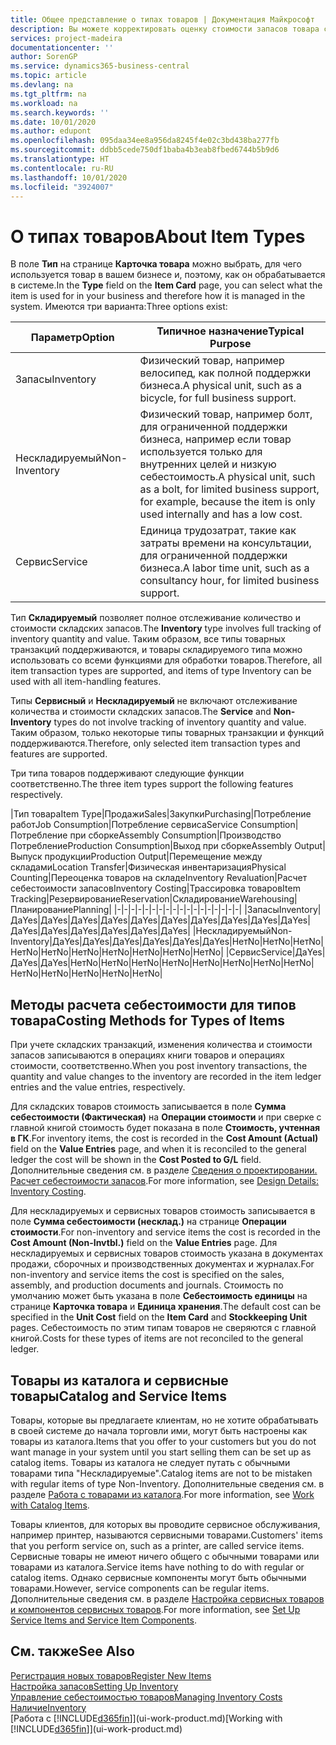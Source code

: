 ```yaml
---
title: Общее представление о типах товаров | Документация Майкрософт
description: Вы можете корректировать оценку стоимости запасов товара с помощью методов FIFO или средней себестоимости, например при изменении себестоимости по причине, не связанной с другими транзакциями.
services: project-madeira
documentationcenter: ''
author: SorenGP
ms.service: dynamics365-business-central
ms.topic: article
ms.devlang: na
ms.tgt_pltfrm: na
ms.workload: na
ms.search.keywords: ''
ms.date: 10/01/2020
ms.author: edupont
ms.openlocfilehash: 095daa34ee8a956da8245f4e02c3bd438ba277fb
ms.sourcegitcommit: ddbb5cede750df1baba4b3eab8fbed6744b5b9d6
ms.translationtype: HT
ms.contentlocale: ru-RU
ms.lasthandoff: 10/01/2020
ms.locfileid: "3924007"
---
```

# <a name="about-item-types"></a><span data-ttu-id="6a3d6-103">О типах товаров</span><span class="sxs-lookup"><span data-stu-id="6a3d6-103">About Item Types</span></span>
<span data-ttu-id="6a3d6-104">В поле **Тип** на странице **Карточка товара** можно выбрать, для чего используется товар в вашем бизнесе и, поэтому, как он обрабатывается в системе.</span><span class="sxs-lookup"><span data-stu-id="6a3d6-104">In the **Type** field on the **Item Card** page, you can select what the item is used for in your business and therefore how it is managed in the system.</span></span> <span data-ttu-id="6a3d6-105">Имеются три варианта:</span><span class="sxs-lookup"><span data-stu-id="6a3d6-105">Three options exist:</span></span>

|<span data-ttu-id="6a3d6-106">Параметр</span><span class="sxs-lookup"><span data-stu-id="6a3d6-106">Option</span></span>|<span data-ttu-id="6a3d6-107">Типичное назначение</span><span class="sxs-lookup"><span data-stu-id="6a3d6-107">Typical Purpose</span></span>|
|------|-----------|
|<span data-ttu-id="6a3d6-108">Запасы</span><span class="sxs-lookup"><span data-stu-id="6a3d6-108">Inventory</span></span>|<span data-ttu-id="6a3d6-109">Физический товар, например велосипед, как полной поддержки бизнеса.</span><span class="sxs-lookup"><span data-stu-id="6a3d6-109">A physical unit, such as a bicycle, for full business support.</span></span>|
|<span data-ttu-id="6a3d6-110">Нескладируемый</span><span class="sxs-lookup"><span data-stu-id="6a3d6-110">Non-Inventory</span></span>|<span data-ttu-id="6a3d6-111">Физический товар, например болт, для ограниченной поддержки бизнеса, например если товар используется только для внутренних целей и низкую себестоимость.</span><span class="sxs-lookup"><span data-stu-id="6a3d6-111">A physical unit, such as a bolt, for limited business support, for example, because the item is only used internally and has a low cost.</span></span>|
|<span data-ttu-id="6a3d6-112">Сервис</span><span class="sxs-lookup"><span data-stu-id="6a3d6-112">Service</span></span>|<span data-ttu-id="6a3d6-113">Единица трудозатрат, такие как затраты времени на консультации, для ограниченной поддержки бизнеса.</span><span class="sxs-lookup"><span data-stu-id="6a3d6-113">A labor time unit, such as a consultancy hour, for limited business support.</span></span>|

<span data-ttu-id="6a3d6-114">Тип **Складируемый** позволяет полное отслеживание количество и стоимости складских запасов.</span><span class="sxs-lookup"><span data-stu-id="6a3d6-114">The **Inventory** type involves full tracking of inventory quantity and value.</span></span> <span data-ttu-id="6a3d6-115">Таким образом, все типы товарных транзакций поддерживаются, и товары складируемого типа можно использовать со всеми функциями для обработки товаров.</span><span class="sxs-lookup"><span data-stu-id="6a3d6-115">Therefore, all item transaction types are supported, and items of type Inventory can be used with all item-handling features.</span></span>

<span data-ttu-id="6a3d6-116">Типы **Сервисный** и **Нескладируемый** не включают отслеживание количества и стоимости складских запасов.</span><span class="sxs-lookup"><span data-stu-id="6a3d6-116">The **Service** and **Non-Inventory** types do not involve tracking of inventory quantity and value.</span></span> <span data-ttu-id="6a3d6-117">Таким образом, только некоторые типы товарных транзакции и функций поддерживаются.</span><span class="sxs-lookup"><span data-stu-id="6a3d6-117">Therefore, only selected item transaction types and features are supported.</span></span>

<span data-ttu-id="6a3d6-118">Три типа товаров поддерживают следующие функции соответственно.</span><span class="sxs-lookup"><span data-stu-id="6a3d6-118">The three item types support the following features respectively.</span></span>

|<span data-ttu-id="6a3d6-119">Тип товара</span><span class="sxs-lookup"><span data-stu-id="6a3d6-119">Item Type</span></span>|<span data-ttu-id="6a3d6-120">Продажи</span><span class="sxs-lookup"><span data-stu-id="6a3d6-120">Sales</span></span>|<span data-ttu-id="6a3d6-121">Закупки</span><span class="sxs-lookup"><span data-stu-id="6a3d6-121">Purchasing</span></span>|<span data-ttu-id="6a3d6-122">Потребление работ</span><span class="sxs-lookup"><span data-stu-id="6a3d6-122">Job Consumption</span></span>|<span data-ttu-id="6a3d6-123">Потребление сервиса</span><span class="sxs-lookup"><span data-stu-id="6a3d6-123">Service Consumption</span></span>|<span data-ttu-id="6a3d6-124">Потребление при сборке</span><span class="sxs-lookup"><span data-stu-id="6a3d6-124">Assembly Consumption</span></span>|<span data-ttu-id="6a3d6-125">Производство Потребление</span><span class="sxs-lookup"><span data-stu-id="6a3d6-125">Production Consumption</span></span>|<span data-ttu-id="6a3d6-126">Выход при сборке</span><span class="sxs-lookup"><span data-stu-id="6a3d6-126">Assembly Output</span></span>|<span data-ttu-id="6a3d6-127">Выпуск продукции</span><span class="sxs-lookup"><span data-stu-id="6a3d6-127">Production Output</span></span>|<span data-ttu-id="6a3d6-128">Перемещение между складами</span><span class="sxs-lookup"><span data-stu-id="6a3d6-128">Location Transfer</span></span>|<span data-ttu-id="6a3d6-129">Физическая инвентаризация</span><span class="sxs-lookup"><span data-stu-id="6a3d6-129">Physical Counting</span></span>|<span data-ttu-id="6a3d6-130">Переоценка товаров на складе</span><span class="sxs-lookup"><span data-stu-id="6a3d6-130">Inventory Revaluation</span></span>|<span data-ttu-id="6a3d6-131">Расчет себестоимости запасов</span><span class="sxs-lookup"><span data-stu-id="6a3d6-131">Inventory Costing</span></span>|<span data-ttu-id="6a3d6-132">Трассировка товаров</span><span class="sxs-lookup"><span data-stu-id="6a3d6-132">Item Tracking</span></span>|<span data-ttu-id="6a3d6-133">Резервирование</span><span class="sxs-lookup"><span data-stu-id="6a3d6-133">Reservation</span></span>|<span data-ttu-id="6a3d6-134">Складирование</span><span class="sxs-lookup"><span data-stu-id="6a3d6-134">Warehousing</span></span>|<span data-ttu-id="6a3d6-135">Планирование</span><span class="sxs-lookup"><span data-stu-id="6a3d6-135">Planning</span></span>|
|-|-|-|-|-|-|-|-|-|-|-|-|-|-|-|-|-|-|
|<span data-ttu-id="6a3d6-136">Запасы</span><span class="sxs-lookup"><span data-stu-id="6a3d6-136">Inventory</span></span>|<span data-ttu-id="6a3d6-137">Да</span><span class="sxs-lookup"><span data-stu-id="6a3d6-137">Yes</span></span>|<span data-ttu-id="6a3d6-138">Да</span><span class="sxs-lookup"><span data-stu-id="6a3d6-138">Yes</span></span>|<span data-ttu-id="6a3d6-139">Да</span><span class="sxs-lookup"><span data-stu-id="6a3d6-139">Yes</span></span>|<span data-ttu-id="6a3d6-140">Да</span><span class="sxs-lookup"><span data-stu-id="6a3d6-140">Yes</span></span>|<span data-ttu-id="6a3d6-141">Да</span><span class="sxs-lookup"><span data-stu-id="6a3d6-141">Yes</span></span>|<span data-ttu-id="6a3d6-142">Да</span><span class="sxs-lookup"><span data-stu-id="6a3d6-142">Yes</span></span>|<span data-ttu-id="6a3d6-143">Да</span><span class="sxs-lookup"><span data-stu-id="6a3d6-143">Yes</span></span>|<span data-ttu-id="6a3d6-144">Да</span><span class="sxs-lookup"><span data-stu-id="6a3d6-144">Yes</span></span>|<span data-ttu-id="6a3d6-145">Да</span><span class="sxs-lookup"><span data-stu-id="6a3d6-145">Yes</span></span>|<span data-ttu-id="6a3d6-146">Да</span><span class="sxs-lookup"><span data-stu-id="6a3d6-146">Yes</span></span>|<span data-ttu-id="6a3d6-147">Да</span><span class="sxs-lookup"><span data-stu-id="6a3d6-147">Yes</span></span>|<span data-ttu-id="6a3d6-148">Да</span><span class="sxs-lookup"><span data-stu-id="6a3d6-148">Yes</span></span>|<span data-ttu-id="6a3d6-149">Да</span><span class="sxs-lookup"><span data-stu-id="6a3d6-149">Yes</span></span>|<span data-ttu-id="6a3d6-150">Да</span><span class="sxs-lookup"><span data-stu-id="6a3d6-150">Yes</span></span>|<span data-ttu-id="6a3d6-151">Да</span><span class="sxs-lookup"><span data-stu-id="6a3d6-151">Yes</span></span>|<span data-ttu-id="6a3d6-152">Да</span><span class="sxs-lookup"><span data-stu-id="6a3d6-152">Yes</span></span>|
|<span data-ttu-id="6a3d6-153">Нескладируемый</span><span class="sxs-lookup"><span data-stu-id="6a3d6-153">Non-Inventory</span></span>|<span data-ttu-id="6a3d6-154">Да</span><span class="sxs-lookup"><span data-stu-id="6a3d6-154">Yes</span></span>|<span data-ttu-id="6a3d6-155">Да</span><span class="sxs-lookup"><span data-stu-id="6a3d6-155">Yes</span></span>|<span data-ttu-id="6a3d6-156">Да</span><span class="sxs-lookup"><span data-stu-id="6a3d6-156">Yes</span></span>|<span data-ttu-id="6a3d6-157">Да</span><span class="sxs-lookup"><span data-stu-id="6a3d6-157">Yes</span></span>|<span data-ttu-id="6a3d6-158">Да</span><span class="sxs-lookup"><span data-stu-id="6a3d6-158">Yes</span></span>|<span data-ttu-id="6a3d6-159">Да</span><span class="sxs-lookup"><span data-stu-id="6a3d6-159">Yes</span></span>|<span data-ttu-id="6a3d6-160">Нет</span><span class="sxs-lookup"><span data-stu-id="6a3d6-160">No</span></span>|<span data-ttu-id="6a3d6-161">Нет</span><span class="sxs-lookup"><span data-stu-id="6a3d6-161">No</span></span>|<span data-ttu-id="6a3d6-162">Нет</span><span class="sxs-lookup"><span data-stu-id="6a3d6-162">No</span></span>|<span data-ttu-id="6a3d6-163">Нет</span><span class="sxs-lookup"><span data-stu-id="6a3d6-163">No</span></span>|<span data-ttu-id="6a3d6-164">Нет</span><span class="sxs-lookup"><span data-stu-id="6a3d6-164">No</span></span>|<span data-ttu-id="6a3d6-165">Нет</span><span class="sxs-lookup"><span data-stu-id="6a3d6-165">No</span></span>|<span data-ttu-id="6a3d6-166">Нет</span><span class="sxs-lookup"><span data-stu-id="6a3d6-166">No</span></span>|<span data-ttu-id="6a3d6-167">Нет</span><span class="sxs-lookup"><span data-stu-id="6a3d6-167">No</span></span>|<span data-ttu-id="6a3d6-168">Нет</span><span class="sxs-lookup"><span data-stu-id="6a3d6-168">No</span></span>|<span data-ttu-id="6a3d6-169">Нет</span><span class="sxs-lookup"><span data-stu-id="6a3d6-169">No</span></span>|
|<span data-ttu-id="6a3d6-170">Сервис</span><span class="sxs-lookup"><span data-stu-id="6a3d6-170">Service</span></span>|<span data-ttu-id="6a3d6-171">Да</span><span class="sxs-lookup"><span data-stu-id="6a3d6-171">Yes</span></span>|<span data-ttu-id="6a3d6-172">Да</span><span class="sxs-lookup"><span data-stu-id="6a3d6-172">Yes</span></span>|<span data-ttu-id="6a3d6-173">Да</span><span class="sxs-lookup"><span data-stu-id="6a3d6-173">Yes</span></span>|<span data-ttu-id="6a3d6-174">Нет</span><span class="sxs-lookup"><span data-stu-id="6a3d6-174">No</span></span>|<span data-ttu-id="6a3d6-175">Нет</span><span class="sxs-lookup"><span data-stu-id="6a3d6-175">No</span></span>|<span data-ttu-id="6a3d6-176">Нет</span><span class="sxs-lookup"><span data-stu-id="6a3d6-176">No</span></span>|<span data-ttu-id="6a3d6-177">Нет</span><span class="sxs-lookup"><span data-stu-id="6a3d6-177">No</span></span>|<span data-ttu-id="6a3d6-178">Нет</span><span class="sxs-lookup"><span data-stu-id="6a3d6-178">No</span></span>|<span data-ttu-id="6a3d6-179">Нет</span><span class="sxs-lookup"><span data-stu-id="6a3d6-179">No</span></span>|<span data-ttu-id="6a3d6-180">Нет</span><span class="sxs-lookup"><span data-stu-id="6a3d6-180">No</span></span>|<span data-ttu-id="6a3d6-181">Нет</span><span class="sxs-lookup"><span data-stu-id="6a3d6-181">No</span></span>|<span data-ttu-id="6a3d6-182">Нет</span><span class="sxs-lookup"><span data-stu-id="6a3d6-182">No</span></span>|<span data-ttu-id="6a3d6-183">Нет</span><span class="sxs-lookup"><span data-stu-id="6a3d6-183">No</span></span>|<span data-ttu-id="6a3d6-184">Нет</span><span class="sxs-lookup"><span data-stu-id="6a3d6-184">No</span></span>|<span data-ttu-id="6a3d6-185">Нет</span><span class="sxs-lookup"><span data-stu-id="6a3d6-185">No</span></span>|<span data-ttu-id="6a3d6-186">Нет</span><span class="sxs-lookup"><span data-stu-id="6a3d6-186">No</span></span>|

## <a name="costing-methods-for-types-of-items"></a><span data-ttu-id="6a3d6-187">Методы расчета себестоимости для типов товара</span><span class="sxs-lookup"><span data-stu-id="6a3d6-187">Costing Methods for Types of Items</span></span>
<span data-ttu-id="6a3d6-188">При учете складских транзакций, изменения количества и стоимости запасов записываются в операциях книги товаров и операциях стоимости, соответственно.</span><span class="sxs-lookup"><span data-stu-id="6a3d6-188">When you post inventory transactions, the quantity and value changes to the inventory are recorded in the item ledger entries and the value entries, respectively.</span></span> 

<span data-ttu-id="6a3d6-189">Для складских товаров стоимость записывается в поле **Сумма себестоимости (Фактическая)** на **Операции стоимости** и при сверке с главной книгой стоимость будет показана в поле **Стоимость, учтенная в ГК**.</span><span class="sxs-lookup"><span data-stu-id="6a3d6-189">For inventory items, the cost is recorded in the **Cost Amount (Actual)** field on the **Value Entries** page, and when it is reconciled to the general ledger the cost will be shown in the **Cost Posted to G/L** field.</span></span> <span data-ttu-id="6a3d6-190">Дополнительные сведения см. в разделе [Сведения о проектировании. Расчет себестоимости запасов](design-details-inventory-costing.md).</span><span class="sxs-lookup"><span data-stu-id="6a3d6-190">For more information, see [Design Details: Inventory Costing](design-details-inventory-costing.md).</span></span>

<span data-ttu-id="6a3d6-191">Для нескладируемых и сервисных товаров стоимость записывается в поле **Сумма себестоимости (несклад.)** на странице **Операции стоимости**.</span><span class="sxs-lookup"><span data-stu-id="6a3d6-191">For non-inventory and service items the cost is recorded in the **Cost Amount (Non-Invtbl.)** field on the **Value Entries** page.</span></span> <span data-ttu-id="6a3d6-192">Для нескладируемых и сервисных товаров стоимость указана в документах продажи, сборочных и производственных документах и журналах.</span><span class="sxs-lookup"><span data-stu-id="6a3d6-192">For non-inventory and service items the cost is specified on the sales, assembly, and production documents and journals.</span></span> <span data-ttu-id="6a3d6-193">Стоимость по умолчанию может быть указана в поле **Себестоимость единицы** на странице **Карточка товара** и **Единица хранения**.</span><span class="sxs-lookup"><span data-stu-id="6a3d6-193">The default cost can be specified in the **Unit Cost** field on the **Item Card** and **Stockkeeping Unit** pages.</span></span> <span data-ttu-id="6a3d6-194">Себестоимость по этим типам товаров не сверяются с главной книгой.</span><span class="sxs-lookup"><span data-stu-id="6a3d6-194">Costs for these types of items are not reconciled to the general ledger.</span></span> 

## <a name="catalog-and-service-items"></a><span data-ttu-id="6a3d6-195">Товары из каталога и сервисные товары</span><span class="sxs-lookup"><span data-stu-id="6a3d6-195">Catalog and Service Items</span></span>
<span data-ttu-id="6a3d6-196">Товары, которые вы предлагаете клиентам, но не хотите обрабатывать в своей системе до начала торговли ими, могут быть настроены как товары из каталога.</span><span class="sxs-lookup"><span data-stu-id="6a3d6-196">Items that you offer to your customers but you do not want manage in your system until you start selling them can be set up as catalog items.</span></span> <span data-ttu-id="6a3d6-197">Товары из каталога не следует путать с обычными товарами типа "Нескладируемые".</span><span class="sxs-lookup"><span data-stu-id="6a3d6-197">Catalog items are not to be mistaken with regular items of type Non-Inventory.</span></span> <span data-ttu-id="6a3d6-198">Дополнительные сведения см. в разделе [Работа с товарами из каталога](inventory-how-work-nonstock-items.md).</span><span class="sxs-lookup"><span data-stu-id="6a3d6-198">For more information, see [Work with Catalog Items](inventory-how-work-nonstock-items.md).</span></span>

<span data-ttu-id="6a3d6-199">Товары клиентов, для которых вы проводите сервисное обслуживания, например принтер, называются сервисными товарами.</span><span class="sxs-lookup"><span data-stu-id="6a3d6-199">Customers' items that you perform service on, such as a printer, are called service items.</span></span> <span data-ttu-id="6a3d6-200">Сервисные товары не имеют ничего общего с обычными товарами или товарами из каталога.</span><span class="sxs-lookup"><span data-stu-id="6a3d6-200">Service items have nothing to do with regular or catalog items.</span></span> <span data-ttu-id="6a3d6-201">Однако сервисные компоненты могут быть обычными товарами.</span><span class="sxs-lookup"><span data-stu-id="6a3d6-201">However, service components can be regular items.</span></span> <span data-ttu-id="6a3d6-202">Дополнительные сведения см. в разделе [Настройка сервисных товаров и компонентов сервисных товаров](service-how-setup-service-items.md).</span><span class="sxs-lookup"><span data-stu-id="6a3d6-202">For more information, see [Set Up Service Items and Service Item Components](service-how-setup-service-items.md).</span></span>

## <a name="see-also"></a><span data-ttu-id="6a3d6-203">См. также</span><span class="sxs-lookup"><span data-stu-id="6a3d6-203">See Also</span></span>
[<span data-ttu-id="6a3d6-204">Регистрация новых товаров</span><span class="sxs-lookup"><span data-stu-id="6a3d6-204">Register New Items</span></span>](inventory-how-register-new-items.md)  
[<span data-ttu-id="6a3d6-205">Настройка запасов</span><span class="sxs-lookup"><span data-stu-id="6a3d6-205">Setting Up Inventory</span></span>](inventory-setup-inventory.md)  
[<span data-ttu-id="6a3d6-206">Управление себестоимостью товаров</span><span class="sxs-lookup"><span data-stu-id="6a3d6-206">Managing Inventory Costs</span></span>](finance-manage-inventory-costs.md)  
[<span data-ttu-id="6a3d6-207">Наличие</span><span class="sxs-lookup"><span data-stu-id="6a3d6-207">Inventory</span></span>](inventory-manage-inventory.md)  
<span data-ttu-id="6a3d6-208">[Работа с [!INCLUDE[d365fin](includes/d365fin_md.md)]](ui-work-product.md)</span><span class="sxs-lookup"><span data-stu-id="6a3d6-208">[Working with [!INCLUDE[d365fin](includes/d365fin_md.md)]](ui-work-product.md)</span></span>
